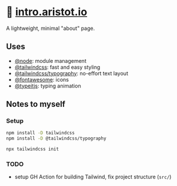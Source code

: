 # 🦣 [intro.aristot.io](https://intro.aristot.io)

A lightweight, minimal "about" page.

## Uses

- [@node](https://nodejs.org): module management
- [@tailwindcss](https://tailwindcss.com/docs/installation): fast and easy styling
- [@tailwindcss/typography](https://tailwindcss.com/docs/typography-plugin): no-effort text layout
- [@fontawesome](https://fontawesome.com/): icons
- [@typeitjs](https://www.typeitjs.com/docs/vanilla/): typing animation

## Notes to myself

### Setup

```bash
npm install -D tailwindcss
npm install -D @tailwindcss/typography

npx tailwindcss init
```

### TODO

- setup GH Action for building Tailwind, fix project structure (`src/`)
